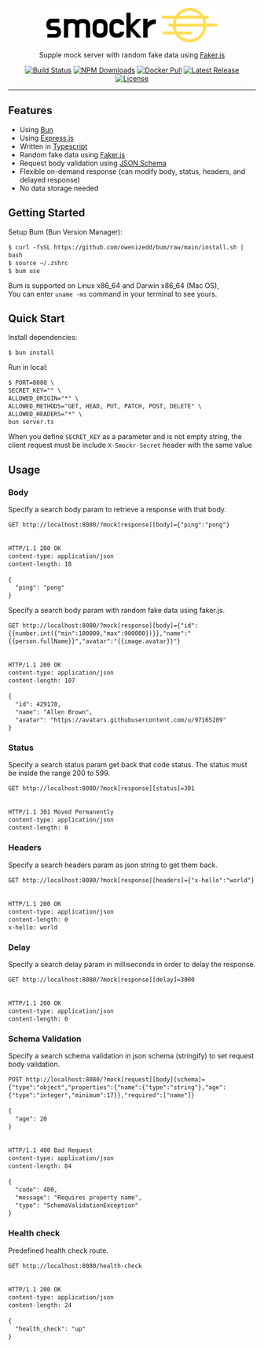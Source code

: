 <p align="center">
  <a href="https://kitabisa.com">
    <picture><source media="(prefers-color-scheme: dark)" srcset="https://raw.githubusercontent.com/kitabisa/smockr/main/.github/assets/logo-dark.svg"><source media="(prefers-color-scheme: light)" srcset="https://raw.githubusercontent.com/kitabisa/smockr/main/.github/assets/logo-light.svg"><img src="https://raw.githubusercontent.com/kitabisa/smockr/main/.github/assets/logo-light.svg" alt="smockr" width="350" height="70"></picture>
  </a>
</p>

<p align="center">
  Supple mock server with random fake data using <a href="https://github.com/faker-js/faker">Faker.js</a>
</p>

<p align="center">
  <a href="https://github.com/kitabisa/smockr/actions/workflows/ci.yaml"><img src="https://img.shields.io/github/actions/workflow/status/kitabisa/smockr/ci.yaml?branch=main" alt="Build Status"></a>
  <a href="https://www.npmjs.com/package/@kitabisa/smockr"><img src="https://img.shields.io/npm/dt/@kitabisa/smockr.svg" alt="NPM Downloads"></a>
  <a href="https://hub.docker.com/r/kitabisa/smockr"><img src="https://img.shields.io/docker/pulls/kitabisa/smockr" alt="Docker Pull"></a>
  <a href="https://github.com/kitabisa/smockr/releases"><img src="https://img.shields.io/github/v/release/kitabisa/smockr" alt="Latest Release"></a>
  <a href="https://github.com/kitabisa/smockr/blob/main/LICENSE"><img src="https://img.shields.io/npm/l/@kitabisa/smockr.svg" alt="License"></a>
</p>

------

## Features

 * Using [Bun](https://github.com/oven-sh/bun)
 * Using [Express.js](https://github.com/expressjs/express)
 * Written in [Typescript](https://github.com/microsoft/TypeScript)
 * Random fake data using [Faker.js](https://github.com/faker-js/faker)
 * Request body validation using [JSON Schema](https://json-schema.org/learn/miscellaneous-examples)
 * Flexible on-demand response (can modify body, status, headers, and delayed response)
 * No data storage needed

## Getting Started

Setup Bum (Bun Version Manager):

```
$ curl -fsSL https://github.com/owenizedd/bum/raw/main/install.sh | bash
$ source ~/.zshrc
$ bum use
```
Bum is supported on Linux x86_64 and Darwin x86_64 (Mac OS),<br/>
You can enter `uname -ms` command in your terminal to see yours.

## Quick Start

Install dependencies:

```
$ bun install
```

Run in local:

```
$ PORT=8080 \
SECRET_KEY="" \
ALLOWED_ORIGIN="*" \
ALLOWED_METHODS="GET, HEAD, PUT, PATCH, POST, DELETE" \
ALLOWED_HEADERS="*" \
bun server.ts
```
When you define `SECRET_KEY` as a parameter and is not empty string, the client request must be include `X-Smockr-Secret` header with the same value

## Usage

### Body

Specify a search body param to retrieve a response with that body.

```http
GET http://localhost:8080/?mock[response][body]={"ping":"pong"}


HTTP/1.1 200 OK
content-type: application/json
content-length: 18

{
  "ping": "pong"
}
```

Specify a search body param with random fake data using faker.js.

```http
GET http://localhost:8080/?mock[response][body]={"id":{{number.int({"min":100000,"max":900000})}},"name":"{{person.fullName}}","avatar":"{{image.avatar}}"}


HTTP/1.1 200 OK
content-type: application/json
content-length: 107

{
  "id": 429178,
  "name": "Allen Brown",
  "avatar": "https://avatars.githubusercontent.com/u/97165289"
}
```

### Status

Specify a search status param get back that code status. The status must be
inside the range 200 to 599.

```http
GET http://localhost:8080/?mock[response][status]=301


HTTP/1.1 301 Moved Permanently
content-type: application/json
content-length: 0
```

### Headers

Specify a search headers param as json string to get them back.

```http
GET http://localhost:8080/?mock[response][headers]={"x-hello":"world"}


HTTP/1.1 200 OK
content-type: application/json
content-length: 0
x-hello: world
```

### Delay

Specify a search delay param in milliseconds in order to delay the response.

```http
GET http://localhost:8080/?mock[response][delay]=3000


HTTP/1.1 200 OK
content-type: application/json
content-length: 0
```

### Schema Validation

Specify a search schema validation in json schema (stringify) to set request body validation.

```http
POST http://localhost:8080/?mock[request][body][schema]={"type":"object","properties":{"name":{"type":"string"},"age":{"type":"integer","minimum":17}},"required":["name"]}

{
  "age": 20
}


HTTP/1.1 400 Bad Request
content-type: application/json
content-length: 84

{
  "code": 400,
  "message": "Requires property name",
  "type": "SchemaValidationException"
}
```

### Health check

Predefined health check route.

```http
GET http://localhost:8080/health-check


HTTP/1.1 200 OK
content-type: application/json
content-length: 24

{
  "health_check": "up"
}
```
